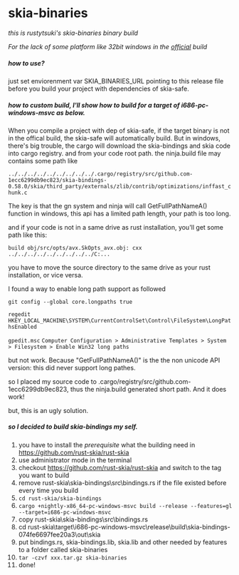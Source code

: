 # skia-binaries
*this is rustytsuki's skia-binaries binary build*

*For the lack of some platform like 32bit windows in the [official](https://github.com/rust-skia/skia-binaries/releases) build*

##### how to use?

just set enviorenment var SKIA_BINARIES_URL pointing to this release file before you build your project with dependencies of skia-safe.

##### how to custom build, I'll show how to build for a target of i686-pc-windows-msvc as below.

When you compile a project with dep of skia-safe, if the target binary is not in the offical build, the skia-safe will automatically build. But in windows, there's big trouble, the cargo will download the skia-bindings and skia code into cargo registry. and from your code root path. the ninja.build file may contains some path like

`../../../../../../../../../.cargo/registry/src/github.com-1ecc6299db9ec823/skia-bindings-0.58.0/skia/third_party/externals/zlib/contrib/optimizations/inffast_chunk.c`

The key is that the gn system and ninja will call GetFullPathNameA() function in windows, this api has a limited path length, your path is too long.

and if your code is not in a same drive as rust installation, you'll get some path like this:

```
build obj/src/opts/avx.SkOpts_avx.obj: cxx ../../../../../../../../../C:...
```

you have to move the source directory to the same drive as your rust installation, or vice versa.

I found a way to enable long path support as followed

`git config --global core.longpaths true`

`regedit`
`HKEY_LOCAL_MACHINE\SYSTEM\CurrentControlSet\Control\FileSystem\LongPathsEnabled`

`gpedit.msc`
`Computer Configuration > Administrative Templates > System > Filesystem > Enable Win32 long paths`

but not work. Because "GetFullPathNameA()" is the the non unicode API version: this did never support long pathes.

so I placed my source code to .cargo/registry/src/github.com-1ecc6299db9ec823, thus the ninja.build generated short path. And it does work!

but, this is an ugly solution.

##### so I decided to build skia-bindings my self.

1. you have to install the *prerequisite* what the building need in https://github.com/rust-skia/rust-skia
2. use administrator mode in the terminal
3. checkout https://github.com/rust-skia/rust-skia and switch to the tag you want to build
4. remove rust-skia\skia-bindings\src\bindings.rs if the file existed before every time you build
5. `cd rust-skia/skia-bindings`
6. `cargo +nightly-x86_64-pc-windows-msvc build --release --features=gl --target=i686-pc-windows-msvc`
7. copy rust-skia\skia-bindings\src\bindings.rs
8. cd rust-skia\target\i686-pc-windows-msvc\release\build\skia-bindings-074fe6697fee20a3\out\skia
9. put bindings.rs, skia-bindings.lib, skia.lib and other needed by features to a folder called skia-binaries
10. `tar -czvf xxx.tar.gz skia-binaries`
11. done!

